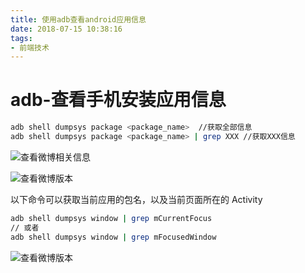 ```yaml
---
title: 使用adb查看android应用信息
date: 2018-07-15 10:38:16
tags:
- 前端技术
---
```

# adb-查看手机安装应用信息

```bash
adb shell dumpsys package <package_name>  //获取全部信息
adb shell dumpsys package <package_name> | grep XXX //获取XXX信息
```

<!-- more -->
![查看微博相关信息](/images/adb/weibo.png)

![查看微博版本](/images/adb/weibo_version.png)

以下命令可以获取当前应用的包名，以及当前页面所在的 Activity

```bash
adb shell dumpsys window | grep mCurrentFocus
// 或者
adb shell dumpsys window | grep mFocusedWindow
```

![查看微博版本](/images/adb/mCurrentFocus.png)

